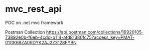 # mvc_rest_api
POC on .net mvc framework

Postman Collection
https://api.postman.com/collections/19920105-73892e0b-f6eb-4cdd-b114-afd81380fc75?access_key=PMAT-01GK68ZA0RDYK2AJ2Z3128FYBN